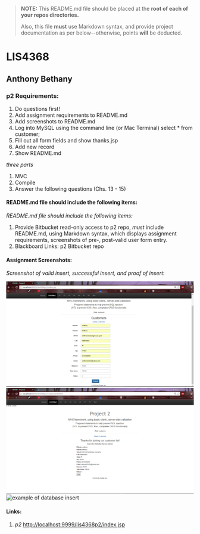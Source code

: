 > **NOTE:** This README.md file should be placed at the **root of each of your repos directories.**
>
>Also, this file **must** use Markdown syntax, and provide project documentation as per below--otherwise, points **will** be deducted.
>

# LIS4368

## Anthony Bethany

### p2 Requirements:
1. Do questions first!
2. Add assignment requirements to README.md
3. Add screenshots to README.md
4. Log into MySQL using the command line (or Mac Terminal)
  select * from customer;
5. Fill out all form fields and show thanks.jsp
6. Add new record
7. Show README.md


*three parts*

1. MVC
2. Compile
3. Answer the following questions (Chs. 13 - 15)

#### README.md file should include the following items:

*README.md file should include the following items:*

1. Provide Bitbucket read-only access to p2 repo, *must* include README.md, using Markdown syntax, which displays assignment requirements, screenshots of pre-, post-valid user form entry.
2. Blackboard Links: p2 Bitbucket repo

#### Assignment Screenshots:

*Screenshot of valid insert, successful insert, and proof of insert*:

![an example of a valid insert](img/valid.png)
![an example of a passed validation](img/passed.png)
![example of database insert](img/proof.png)

#### Links:

1. *p2* [http://localhost:9999/lis4368p2/index.jsp](http://localhost:9999/lis4368p2/index.jsp)